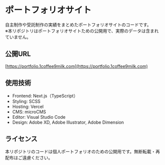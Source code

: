 # ポートフォリオサイト

自主制作や受託制作の実績をまとめたポートフォリオサイトのコードです。<br>
※本リポジトリはポートフォリオサイトための公開用で、実際のデータは含まれていません。

## 公開URL

[https://portfolio.1coffee9milk.com](https://portfolio.1coffee9milk.com)

## 使用技術

- Frontend: Next.js（TypeScript）
- Styling: SCSS
- Hosting: Vercel
- CMS: microCMS
- Editor: Visual Studio Code
- Design: Adobe XD, Adobe Illustrator, Adobe Dimension

## ライセンス

本リポジトリのコードは個人ポートフォリオのための公開用です。無断転載・再配布はご遠慮ください。

